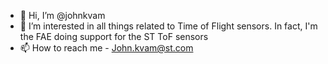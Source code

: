 - 👋 Hi, I’m @johnkvam
- 👀 I’m interested in all things related to Time of Flight sensors. In fact, I'm the FAE doing support for the ST ToF sensors
- 📫 How to reach me - John.kvam@st.com

<!---
johnkvam/johnkvam is a ✨ special ✨ repository because its `README.md` (this file) appears on your GitHub profile.
You can click the Preview link to take a look at your changes.
--->
